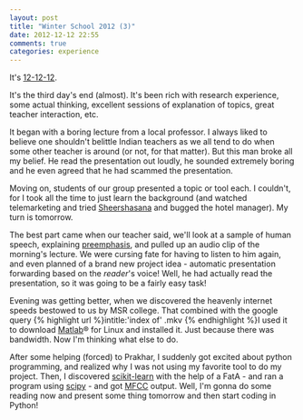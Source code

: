 ```yaml
---
layout: post
title: "Winter School 2012 (3)"
date: 2012-12-12 22:55
comments: true
categories: experience
---
```

It's [12-12-12][12].

It's the third day's end (almost). It's been rich with research experience, some actual thinking, 
excellent sessions of explanation of topics, great teacher interaction, etc.

It began with a boring lecture from a local professor. I always liked to believe one shouldn't belittle
Indian teachers as we all tend to do when some other teacher is around (or not, for that matter). But
this man broke all my belief. <!--more-->He read the presentation out loudly, he sounded extremely boring and 
he even agreed that he had scammed the presentation.

Moving on, students of our group presented a topic or tool each. I couldn't, for I took all the time
to just learn the background (and watched telemarketing and tried [Sheershasana][sheershasana] and 
bugged the hotel manager). My turn is tomorrow.

The best part came when our teacher said, we'll look at a sample of human speech, explaining [preemphasis][emph], 
and pulled up an audio clip of the morning's lecture. We were cursing fate for having to listen to him again,
and even planned of a brand new project idea - automatic presentation forwarding based on the _reader_'s voice!
Well, he had actually read the presentation, so it was going to be a fairly easy task!

Evening was getting better, when we discovered the heavenly internet speeds bestowed to us by MSR college. That
combined with the google query {% highlight url %}intitle:'index of' <your favorite film here>.mkv {% endhighlight %}I used
it to download [Matlab][matlab]® for Linux and installed it. Just because there was bandwidth. Now I'm thinking
what else to do.

After some helping (forced) to Prakhar, I suddenly got excited about python programming, and realized why
I was not using my favorite tool to do my project. Then, I discovered [scikit-learn][scikit-learn] with
the help of a FatA - and ran a program using [scipy][scipy] - and got [MFCC][mfcc] output.
Well, I'm gonna do some reading now and present some thing tomorrow and then start coding in Python!

[sheershasana]: http://en.wikipedia.org/wiki/Sirsasana
[emph]: http://en.wikipedia.org/wiki/Pre-emphasis
[matlab]: http://www.mathworks.in/products/matlab/
[scikit-learn]: http://scikit-learn.org/stable/
[scipy]: http://scipy.in/scipyin/2012/
[mfcc]: http://en.wikipedia.org/wiki/Mel-frequency_cepstrum
[12]: http://ibnlive.in.com/news/121212-rajinikanth-will-mark-his-62nd-birthday-with-sivaji-3d/309147-71-180.html

